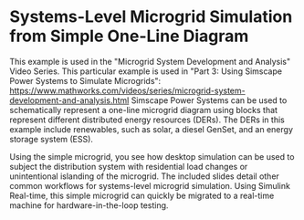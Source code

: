 # Systems-Level Microgrid Simulation from Simple One-Line Diagram

This example is used in the "Microgrid System Development and Analysis" Video Series. This particular example is used in "Part 3: Using Simscape Power Systems to Simulate Microgrids": https://www.mathworks.com/videos/series/microgrid-system-development-and-analysis.html
Simscape Power Systems can be used to schematically represent a one-line microgrid diagram using blocks that represent different distributed energy resources (DERs). The DERs in this example include renewables, such as solar, a diesel GenSet, and an energy storage system (ESS).

Using the simple microgrid, you see how desktop simulation can be used to subject the distribution system with residential load changes or unintentional islanding of the microgrid. The included slides detail other common workflows for systems-level microgrid simulation. Using Simulink Real-time, this simple microgrid can quickly be migrated to a real-time machine for hardware-in-the-loop testing.